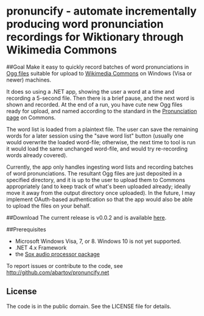 # pronuncify - automate incrementally producing word pronunciation recordings for Wiktionary through Wikimedia Commons
##Goal
Make it easy to quickly record batches of word pronunciations in [Ogg files](https://en.wikipedia.org/wiki/Ogg) suitable for upload to [Wikimedia Commons](https://commons.wikimedia.org) on Windows (Visa or newer) machines.

It does so using a .NET app, showing the user a word at a time and recording a 5-second file.  Then there is a brief pause, and the next word is shown and recorded.  At the end of a run, you have cute new Ogg files ready for upload, and named according to the standard in the [Pronunciation page](https://commons.wikimedia.org/wiki/Category:Pronunciation) on Commons.

The word list is loaded from a plaintext file.  The user can save the remaining words for a later session using the "save word list" button (usually one would overwrite the loaded word-file; otherwise, the next time to tool is run it would load the same unchanged word-file, and would try re-recording words already covered).

Currently, the app only handles ingesting word lists and recording batches of word pronunciations.  The resultant Ogg files are just deposited in a specified directory, and it is up to the user to upload them to Commons appropriately (and to keep track of what's been uploaded already; ideally move it away from the output directory once uploaded).  In the future, I may implement OAuth-based authentication so that the app would also be able to upload the files on your behalf.

##Download
The current release is v0.0.2 and is available [here](https://github.com/abartov/Pronuncify.net/releases/tag/v0.0.2).

##Prerequisites
* Microsoft Windows Visa, 7, or 8.  Windows 10 is not yet supported.
* .NET 4.x Framework
* the [Sox audio processor package](http://sourceforge.net/projects/sox/?source=typ_redirect)

To report issues or contribute to the code, see http://github.com/abartov/pronuncify.net

## License
The code is in the public domain.  See the LICENSE file for details.
